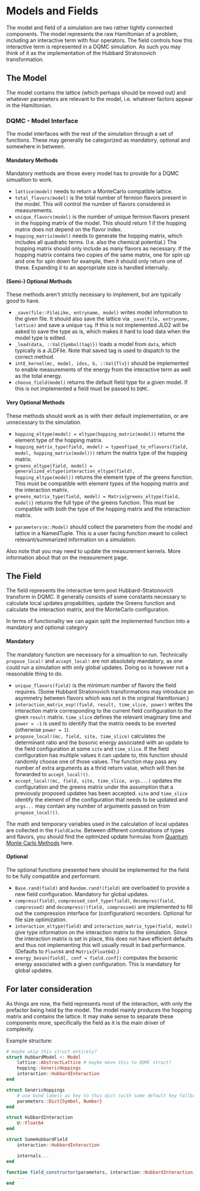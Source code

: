 # Models and Fields

The model and field of a simulation are two rather tightly connected components. The model represents the raw Hamiltonian of a problem, including an interactive term with four operators. The field controls how this interactive term is represented in a DQMC simulation. As such you may think of it as the implementation of the Hubbard Stratonovich transformation.

## The Model

The model contains the lattice (which perhaps should be moved out) and whatever parameters are relevant to the model, i.e. whatever factors appear in the Hamiltonian.

### DQMC - Model Interface

The model interfaces with the rest of the simulation through a set of functions. These may generally be categorized as mandatory, optional and somewhere in between.

#### Mandatory Methods

Mandatory methods are those every model has to provide for a DQMC simualtion to work.

- `lattice(model)` needs to return a MonteCarlo compatible lattice.
- `total_flavors(model)` is the total number of fermion flavors present in the model. This will control the number of flavors considered in measurements.
- `unique_flavors(model)` is the number of unique fermion flavors present in the hopping matrix of the model. This should return 1 if the hopping matrix does not depend on the flavor index. 
- `hopping_matrix(model)` needs to generate the hopping matrix, which includes all quadratic terms. (I.e. also the chemical potential.) The hopping matrix should only include as many flavors as necessary. If the hopping matrix contains two copies of the same matrix, one for spin up and one for spin down for example, then it should only return one of these. Expanding it to an appropriate size is handled internally.

#### (Semi-) Optional Methods

These methods aren't strictly necessary to implement, but are typically good to have.

- `_save(file::FileLike, entryname, model)` writes model information to the given file. It should also save the lattice via `_save(file, entryname, lattice)` and save a unique `tag`. If this is not implemented JLD2 will be asked to save the type as is, which makes it hard to load data when the model type is edited.
- `_load(data, ::Val{Symbol(tag)})` loads a model from `data`, which typically is a JLDFile. Note that saved tag is used to dispatch to the correct method.
- `intE_kernel(mc, model, idxs, G, ::Val{flv})` should be implemented to enable measurements of the energy from the interactive term as well as the total energy. 
- `choose_field(model)` returns the default field type for a given model. If this is not implemented a field must be passed to `DQMC`.

#### Very Optional Methods

These methods should work as is with their default implementation, or are unnecessary to the simulation. 

- `hopping_eltype(model) = eltype(hopping_matrix(model))` returns the element type of the hopping matrix.
- `hopping_matrix_type(field, model) = typeof(pad_to_nflavors(field, model, hopping_matrix(model)))` return the matrix type of the hopping matrix.
- `greens_eltype(field, model) = generalized_eltype(interaction_eltype(field), hopping_eltype(model))` returns the element type of the greens function. This must be compatible with element types of the hopping matrix and the interaction matrix.
- `greens_matrix_type(field, model) = Matrix{greens_eltype(field, model)}` returns the full type of the greens function. This must be compatible with both the type of the hopping matrix and the interaction matrix.
* `parameters(m::Model)` should collect the parameters from the model and lattice in a NamedTuple. This is a user facing function meant to collect relevant/summarized information on a simulation.

Also note that you may need to update the measurement kernels. More information about that on the measurement page.

## The Field

The field represents the interactive term post Hubbard-Stratonovich transform in DQMC. It generally consists of some constants necessary to calculate local updates propabilities, update the Greens function and calculate the interaction matrix, and the MonteCarlo configuration.

In terms of functionality we can again split the implemented function into a mandatory and optional category

#### Mandatory

The mandatory function are necessary for a simualtion to run. Technically `propose_local!` and `accept_local!` are not absolutely mandatory, as one could run a simulation with only global updates. Doing so is however not a reasonable thing to do.

- `unique_flavors(field)` is the minimum number of flavors the field requires. (Some Hubbard Stratonovich transformations may introduce an asymmetry between flavors which was not in the original Hamiltonian.)
- `interaction_matrix_exp!(field, result, time_slice, power)` writes the interaction matrix corresponding to the current field configuration to the given `result` matrix. `time_slice` defines the relevant imaginary time and `power = -1` is used to identify that the matrix needs to be inverted (otherwise `power = 1`).
- `propose_local!(mc, field, site, time_slice)` calculates the determinant ratio and the bosonic energy associated with an update to the field configuration at some `site` and `time_slice`. If the field configuration has multiple values it can update to, this function should randomly choose one of those values. The function may pass any number of extra arguments as a thrid return value, which will then be forwarded to `accept_local!()`.
- `accept_local!(mc, field, site, time_slice, args...)` updates the configuration and the greens matrix under the assumption that a previously proposed updates has been accepted. `site` and `time_slice` identify the element of the configuration that needs to be updated and `args...` may contain any number of arguments passed on from `propose_local!()`.

The math and temporary variables used in the calculation of local updates are collected in the `FieldCache`. Between different combinations of types and flavors, you should find the optimized update formulas from [Quantum Monte Carlo Methods](https://doi.org/10.1017/CBO9780511902581) here. 

#### Optional

The optional functions presented here should be implemented for the field to be fully compatible and performant. 

- `Base.rand(field)` and `Random.rand!(field)` are overloaded to provide a new field configuration. Mandatory for global updates.
- `compress(field)`, `compressed_conf_type(field)`, `decompres(field, compressed)` and `decompress!(field, compressed)` are implemented to fill out the compression interface for (configuration) recorders. Optional for file size optimization.
- `interaction_eltype(field)` and `interaction_matrix_type(field, model)` give type information on the interaction matrix to the simulation. Since the interaction matrix is set in place, this does not have efficient defaults and thus not implementing this will usually result in bad performance. (Defaults to `Float64` and `Matrix{Float64}`.)
- `energy_boson(field[, conf = field.conf])` computes the bosonic energy associated with a given configuration. This is mandatory for global updates.


## For later consideration

As things are now, the field represents most of the interaction, with only the prefactor being held by the model. The model mainly produces the hopping matrix and contains the lattice. It may make sense to separate these components more, specifically the field as it is the main driver of complexity. 

Example structure:
```julia
# maybe skip this struct entirely?
struct HubbardModel <: Model
    lattice::AbstractLattice # maybe move this to DQMC struct?
    hopping::GenericHoppings
    interaction::HubbardInteraction
end

struct GenericHoppings
    # use bond labels as key to this dict (with some default key fallback)
    parameters::Dict{Symbol, Number}
end

struct HubbardInteraction
    U::Float64
end

struct SomeHubbardField
    interaction::HubbardInteraction

    internals...
end

function field_constructor(parameters, interaction::HubbardInteraction)
    ...
end
```